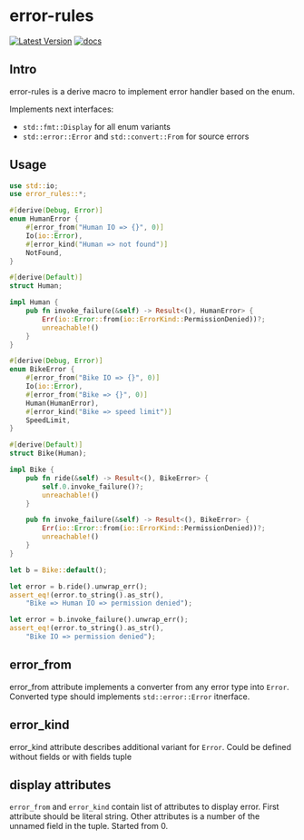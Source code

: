 # error-rules

[![Latest Version](https://img.shields.io/crates/v/error-rules.svg)](https://crates.io/crates/error-rules)
[![docs](https://docs.rs/error-rules/badge.svg)](https://docs.rs/error-rules)

## Intro

error-rules is a derive macro to implement error handler based on the enum.

Implements next interfaces:

- `std::fmt::Display` for all enum variants
- `std::error::Error` and `std::convert::From` for source errors

## Usage

```rust
use std::io;
use error_rules::*;

#[derive(Debug, Error)]
enum HumanError {
    #[error_from("Human IO => {}", 0)]
    Io(io::Error),
    #[error_kind("Human => not found")]
    NotFound,
}

#[derive(Default)]
struct Human;

impl Human {
    pub fn invoke_failure(&self) -> Result<(), HumanError> {
        Err(io::Error::from(io::ErrorKind::PermissionDenied))?;
        unreachable!()
    }
}

#[derive(Debug, Error)]
enum BikeError {
    #[error_from("Bike IO => {}", 0)]
    Io(io::Error),
    #[error_from("Bike => {}", 0)]
    Human(HumanError),
    #[error_kind("Bike => speed limit")]
    SpeedLimit,
}

#[derive(Default)]
struct Bike(Human);

impl Bike {
    pub fn ride(&self) -> Result<(), BikeError> {
        self.0.invoke_failure()?;
        unreachable!()
    }

    pub fn invoke_failure(&self) -> Result<(), BikeError> {
        Err(io::Error::from(io::ErrorKind::PermissionDenied))?;
        unreachable!()
    }
}

let b = Bike::default();

let error = b.ride().unwrap_err();
assert_eq!(error.to_string().as_str(),
    "Bike => Human IO => permission denied");

let error = b.invoke_failure().unwrap_err();
assert_eq!(error.to_string().as_str(),
    "Bike IO => permission denied");
```

## error_from

error_from attribute implements a converter from any error type into `Error`.
Converted type should implements `std::error::Error` itnerface.

## error_kind

error_kind attribute describes additional variant for `Error`.
Could be defined without fields or with fields tuple

## display attributes

`error_from` and `error_kind` contain list of attributes to display error.
First attribute should be literal string. Other attributes is a number of the
unnamed field in the tuple. Started from 0.
